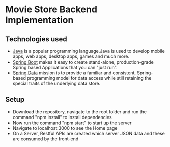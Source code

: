 # Movie Store Backend Implementation

## Technologies used
* [Java](https://dev.java/) is a popular programming language.Java is used to develop mobile apps, web apps, desktop apps, games and much more.
* [Spring Boot](https://spring.io/projects/spring-boot) makes it easy to create stand-alone, production-grade Spring based Applications that you can "just run".
* [Spring Data](https://spring.io/projects/spring-data) mission is to provide a familiar and consistent, Spring-based programming model for data access while still retaining the special traits of the underlying data store.

## Setup

* Download the repository, navigate to the root folder and run the command "npm install" to install dependencies
* Now run the command "npm start" to start up the server
* Navigate to localhost:3000 to see the Home page
* On a Server, Restful APIs are created which server JSON data and these are consumed by the front-end 
